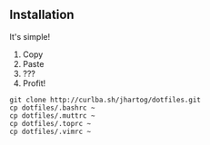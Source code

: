 ## Installation

It's simple!

1. Copy
2. Paste
3. ???
4. Profit!

```
git clone http://curlba.sh/jhartog/dotfiles.git
cp dotfiles/.bashrc ~
cp dotfiles/.muttrc ~
cp dotfiles/.toprc ~
cp dotfiles/.vimrc ~
```
